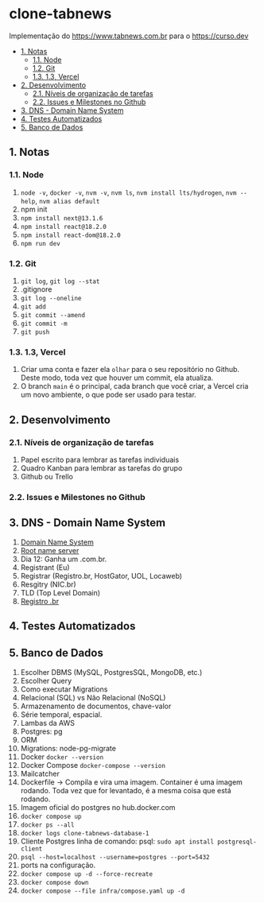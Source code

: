 # clone-tabnews <!-- omit in toc -->

Implementação do <https://www.tabnews.com.br> para o <https://curso.dev>

- [1. Notas](#1-notas)
  - [1.1. Node](#11-node)
  - [1.2. Git](#12-git)
  - [1.3. 1.3, Vercel](#13-13-vercel)
- [2. Desenvolvimento](#2-desenvolvimento)
  - [2.1. Níveis de organização de tarefas](#21-níveis-de-organização-de-tarefas)
  - [2.2. Issues e Milestones no Github](#22-issues-e-milestones-no-github)
- [3. DNS - Domain Name System](#3-dns---domain-name-system)
- [4. Testes Automatizados](#4-testes-automatizados)
- [5. Banco de Dados](#5-banco-de-dados)

## 1. Notas

### 1.1. Node

1. `node -v`, `docker -v`, `nvm -v`, `nvm ls`, `nvm install lts/hydrogen`, `nvm --help`, `nvm alias default`
2. npm init
3. `npm install next@13.1.6`
4. `npm install react@18.2.0`
5. `npm install react-dom@18.2.0`
6. `npm run dev`

### 1.2. Git

1. `git log`, `git log --stat`
2. .gitignore
3. `git log --oneline`
4. `git add`
5. `git commit --amend`
6. `git commit -m`
7. `git push`

### 1.3. 1.3, Vercel

1. Criar uma conta e fazer ela `olhar` para o seu repositório no Github. Deste modo, toda vez que houver um commit, ela atualiza.
2. O branch `main` é o principal, cada branch que você criar, a Vercel cria um novo ambiente, o que pode ser usado para testar.

## 2. Desenvolvimento

### 2.1. Níveis de organização de tarefas

1. Papel escrito para lembrar as tarefas individuais
2. Quadro Kanban para lembrar as tarefas do grupo
3. Github ou Trello

### 2.2. Issues e Milestones no Github

## 3. DNS - Domain Name System

1. [Domain Name System](https://en.wikipedia.org/wiki/Domain_Name_System)
2. [Root name server](https://en.wikipedia.org/wiki/Root_name_server)
3. Dia 12: Ganha um .com.br.
4. Registrant (Eu)
5. Registrar (Registro.br, HostGator, UOL, Locaweb)
6. Resgitry (NIC.br)
7. TLD (Top Level Domain)
8. [Registro .br](https://www.registro.br/)

## 4. Testes Automatizados

## 5. Banco de Dados

1. Escolher DBMS (MySQL, PostgresSQL, MongoDB, etc.)
2. Escolher Query
3. Como executar Migrations
4. Relacional (SQL) vs Não Relacional (NoSQL)
5. Armazenamento de documentos, chave-valor
6. Série temporal, espacial.
7. Lambas da AWS
8. Postgres: pg
9. ORM
10. Migrations: node-pg-migrate
11. Docker `docker --version`
12. Docker Compose `docker-compose --version`
13. Mailcatcher
14. Dockerfile -> Compila e vira uma imagem. Container é uma imagem rodando. Toda vez que for levantado, é a mesma coisa que está rodando.
15. Imagem oficial do postgres no hub.docker.com
16. `docker compose up`
17. `docker ps --all`
18. `docker logs clone-tabnews-database-1`
19. Cliente Postgres linha de comando: psql: `sudo apt install postgresql-client`
20. `psql --host=localhost --username=postgres --port=5432`
21. ports na configuração.
22. `docker compose up -d --force-recreate`
23. `docker compose down`
24. `docker compose --file infra/compose.yaml up -d`
